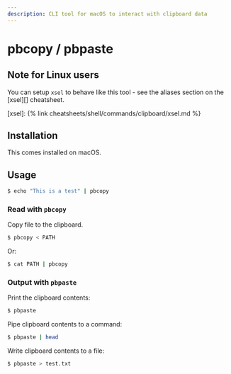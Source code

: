 ```yaml
---
description: CLI tool for macOS to interact with clipboard data
---
```

# pbcopy / pbpaste

## Note for Linux users

You can setup `xsel` to behave like this tool - see the aliases section on the [xsel][] cheatsheet.

[xsel]: {% link cheatsheets/shell/commands/clipboard/xsel.md %}


## Installation

This comes installed on macOS.


## Usage

```sh
$ echo "This is a test" | pbcopy
```

### Read with `pbcopy`

Copy file to the clipboard.

```sh
$ pbcopy < PATH
```

Or:

```sh
$ cat PATH | pbcopy
```

### Output with `pbpaste`

Print the clipboard contents:

```sh
$ pbpaste
```

Pipe clipboard contents to a command:

```sh
$ pbpaste | head
```

Write clipboard contents to a file:

```sh
$ pbpaste > test.txt
```
